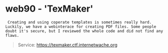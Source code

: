 # web90 - 'TexMaker'
     Creating and using coperate templates is sometimes really hard. Luckily, we have a webinterace for creating PDF files. Some people doubt it's secure, but I reviewed the whole code and did not find any flaws.

> Service: https://texmaker.ctf.internetwache.org

